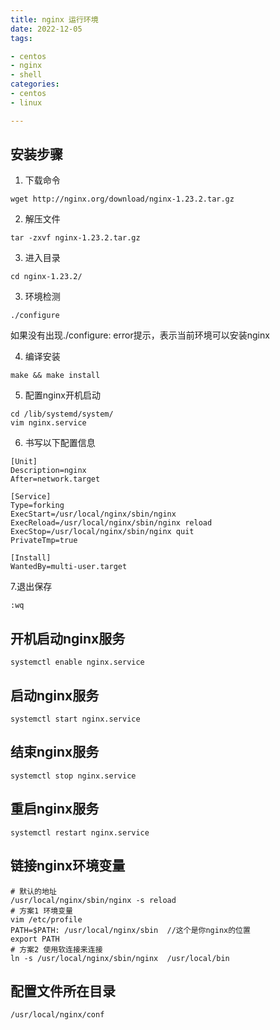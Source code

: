 ```yaml
---
title: nginx 运行环境
date: 2022-12-05
tags:

- centos
- nginx
- shell
categories:
- centos
- linux

---
```


####          

## 安装步骤

1. 下载命令

```shell
wget http://nginx.org/download/nginx-1.23.2.tar.gz
```

2. 解压文件

```shell
tar -zxvf nginx-1.23.2.tar.gz
```

3. 进入目录

```shell
cd nginx-1.23.2/
```

3. 环境检测

```shell
./configure
```

如果没有出现./configure: error提示，表示当前环境可以安装nginx

4. 编译安装

```shell
make && make install
```

5. 配置nginx开机启动

```shell
cd /lib/systemd/system/
vim nginx.service
```

6. 书写以下配置信息

```shell
[Unit]
Description=nginx 
After=network.target 
   
[Service] 
Type=forking 
ExecStart=/usr/local/nginx/sbin/nginx
ExecReload=/usr/local/nginx/sbin/nginx reload
ExecStop=/usr/local/nginx/sbin/nginx quit
PrivateTmp=true 
   
[Install] 
WantedBy=multi-user.target
```

7.退出保存

```shell
:wq
```

## 开机启动nginx服务

```shell
systemctl enable nginx.service
```

## 启动nginx服务

```shell
systemctl start nginx.service
```

## 结束nginx服务

```shell
systemctl stop nginx.service 
```

## 重启nginx服务

```shell
systemctl restart nginx.service 
```

## 链接nginx环境变量

```shell
# 默认的地址
/usr/local/nginx/sbin/nginx -s reload
# 方案1 环境变量
vim /etc/profile
PATH=$PATH: /usr/local/nginx/sbin  //这个是你nginx的位置
export PATH
# 方案2 使用软连接来连接
ln -s /usr/local/nginx/sbin/nginx  /usr/local/bin
```

## 配置文件所在目录
```shell
/usr/local/nginx/conf
```